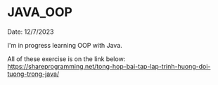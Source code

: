 # JAVA_OOP
Date: 12/7/2023

I'm in progress learning OOP with Java.

All of these exercise is on the link below: https://shareprogramming.net/tong-hop-bai-tap-lap-trinh-huong-doi-tuong-trong-java/
